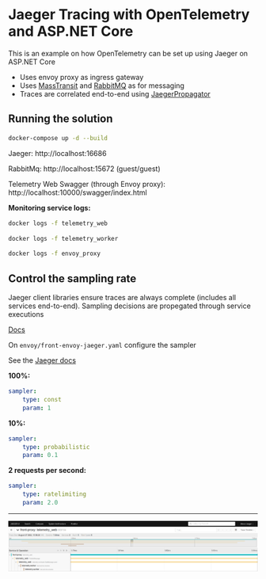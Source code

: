 # Jaeger Tracing with OpenTelemetry and ASP.NET Core

This is an example on how OpenTelemetry can be set up using Jaeger on ASP.NET Core

- Uses envoy proxy as ingress gateway
- Uses [MassTransit](https://masstransit-project.com/) and [RabbitMQ](https://www.rabbitmq.com/) as for messaging
- Traces are correlated end-to-end using [JaegerPropagator](https://github.com/open-telemetry/opentelemetry-dotnet/blob/main/src/OpenTelemetry.Extensions.Propagators/JaegerPropagator.cs)

## Running the solution

```sh
docker-compose up -d --build
```

Jaeger: http://localhost:16686

RabbitMq: http://localhost:15672 (guest/guest)

Telemetry Web Swagger (through Envoy proxy): http://localhost:10000/swagger/index.html

__Monitoring service logs:__

```sh
docker logs -f telemetry_web
```
```sh
docker logs -f telemetry_worker
```
```sh
docker logs -f envoy_proxy
```

## Control the sampling rate

Jaeger client libraries ensure traces are always complete (includes all services end-to-end). Sampling decisions are propegated through service executions

[Docs](https://www.jaegertracing.io/docs/1.37/sampling)

On `envoy/front-envoy-jaeger.yaml` configure the sampler

See the [Jaeger docs](https://www.jaegertracing.io/docs/1.37/sampling/#client-sampling-configuration)

__100%:__
```yaml
sampler:
    type: const
    param: 1
```

__10%:__
```yaml
sampler:
    type: probabilistic
    param: 0.1
```

__2 requests per second:__
```yaml
sampler:
    type: ratelimiting
    param: 2.0
```

----

![Full end to end](/images/Screenshot1.png)
